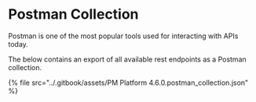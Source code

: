 # Postman Collection

Postman is one of the most popular tools used for interacting with APIs today.

The below contains an export of all available rest endpoints as a Postman collection.

{% file src="../.gitbook/assets/PM Platform 4.6.0.postman_collection.json" %}

